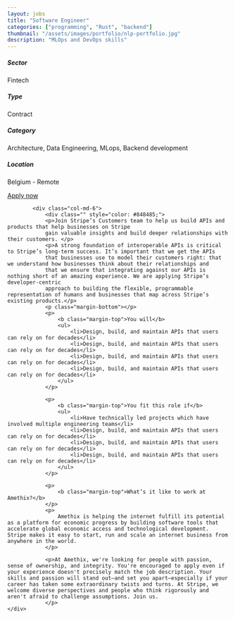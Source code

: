 ```yaml
---
layout: jobs
title: "Software Engineer"
categories: ["programming", "Rust", "backend"]
thumbnail: "/assets/images/portfolio/nlp-portfolio.jpg"
description: "MLOps and DevOps skills"
---
```


<section class="section about overflow-hidden margin-bottom">
	<div class="container">
		<div class="row">
			<div class="col-lg-4" style="text-align: left;">
				<h5 class="text-color font-weight-bold mb-2">Sector</h5>
					<p>Fintech</p>
				<h5 class="text-color font-weight-bold mb-2">Type</h5>
					<p>Contract</p>
				<h5 class="text-color font-weight-bold mb-2">Category</h5>
					<p>Architecture, Data Engineering, MLops, Backend development</p>
				<h5 class="text-color font-weight-bold mb-2">Location</h5>
					<p>Belgium - Remote</p>
					<a href="mailto:jobs@amethix.com" class="btn btn-primary text-uppercase margin-top">Apply now</a>
			</div>

			<div class="col-md-6">
				<div class="" style="color: #848485;">
				<p>Join Stripe’s Customers team to help us build APIs and products that help businesses on Stripe
				gain valuable insights and build deeper relationships with their customers. </p>
				<p>A strong foundation of interoperable APIs is critical to Stripe’s long-term success. It’s important that we get the APIs
				that businesses use to model their customers right: that we understand how businesses think about their relationships and
				that we ensure that integrating against our APIs is nothing short of an amazing experience. We are applying Stripe’s developer-centric
				approach to building the flexible, programmable representation of humans and businesses that map across Stripe’s existing products.</p>
				<p class="margin-bottom"></p>
				<p>
					<b class="margin-top">You will</b>
					<ul>
						<li>Design, build, and maintain APIs that users can rely on for decades</li>
						<li>Design, build, and maintain APIs that users can rely on for decades</li>
						<li>Design, build, and maintain APIs that users can rely on for decades</li>
						<li>Design, build, and maintain APIs that users can rely on for decades</li>
					</ul>
				</p>

				<p>
					<b class="margin-top">You fit this role if</b>
					<ul>
						<li>Have technically led projects which have involved multiple engineering teams</li>
						<li>Design, build, and maintain APIs that users can rely on for decades</li>
						<li>Design, build, and maintain APIs that users can rely on for decades</li>
						<li>Design, build, and maintain APIs that users can rely on for decades</li>
					</ul>
				</p>

				<p>
					<b class="margin-top">What’s it like to work at Amethix?</b>
				</p>
				<p>
					Amethix is helping the internet fulfill its potential as a platform for economic progress by building software tools that accelerate global economic access and technological development. Stripe makes it easy to start, run and scale an internet business from anywhere in the world.
				</p>

				<p>At Amethix, we're looking for people with passion, sense of ownership, and integrity. You're encouraged to apply even if your experience doesn't precisely match the job description. Your skills and passion will stand out—and set you apart—especially if your career has taken some extraordinary twists and turns. At Stripe, we welcome diverse perspectives and people who think rigorously and aren't afraid to challenge assumptions. Join us.
				</p>
	</div>
</div>

<!-- <hr class="my-5"> -->

